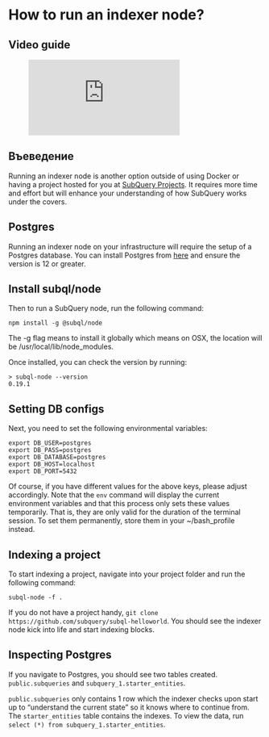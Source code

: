 # How to run an indexer node?

## Video guide

<figure class="video_container">
  <iframe src="https://www.youtube.com/embed/QfNsR12ItnA" frameborder="0" allowfullscreen="true"></iframe>
</figure>

## Въеведение

Running an indexer node is another option outside of using Docker or having a project hosted for you at [SubQuery Projects](https://project.subquery.network/). It requires more time and effort but will enhance your understanding of how SubQuery works under the covers.

## Postgres

Running an indexer node on your infrastructure will require the setup of a Postgres database. You can install Postgres from [here](https://www.postgresql.org/download/) and ensure the version is 12 or greater.

## Install subql/node

Then to run a SubQuery node, run the following command:

```shell
npm install -g @subql/node
```

The -g flag means to install it globally which means on OSX, the location will be /usr/local/lib/node_modules.

Once installed, you can check the version by running:

```shell
> subql-node --version
0.19.1
```

## Setting DB configs

Next, you need to set the following environmental variables:

```shell
export DB_USER=postgres
export DB_PASS=postgres
export DB_DATABASE=postgres
export DB_HOST=localhost
export DB_PORT=5432
```

Of course, if you have different values for the above keys, please adjust accordingly. Note that the `env` command will display the current environment variables and that this process only sets these values temporarily. That is, they are only valid for the duration of the terminal session. To set them permanently, store them in your ~/bash_profile instead.

## Indexing a project

To start indexing a project, navigate into your project folder and run the following command:

```shell
subql-node -f .
```

If you do not have a project handy, `git clone https://github.com/subquery/subql-helloworld`. You should see the indexer node kick into life and start indexing blocks.

## Inspecting Postgres

If you navigate to Postgres, you should see two tables created. `public.subqueries` and `subquery_1.starter_entities`.

`public.subqueries` only contains 1 row which the indexer checks upon start up to “understand the current state” so it knows where to continue from. The `starter_entities` table contains the indexes. To view the data, run `select (*) from subquery_1.starter_entities`.
